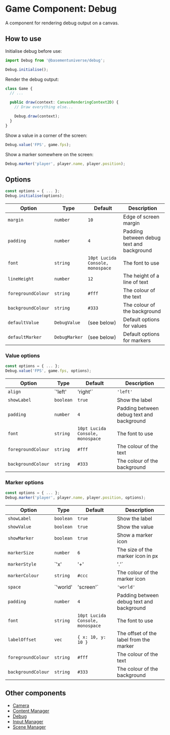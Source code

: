 # Game Component: Debug

A component for rendering debug output on a canvas.

## How to use

Initialise debug before use:

```ts
import Debug from '@basementuniverse/debug';

Debug.initialise();
```

Render the debug output:

```ts
class Game {
  // ...

  public draw(context: CanvasRenderingContext2D) {
    // Draw everything else...

    Debug.draw(context);
  }
}
```

Show a value in a corner of the screen:

```ts
Debug.value('FPS', game.fps);
```

Show a marker somewhere on the screen:

```ts
Debug.marker('player', player.name, player.position);
```

## Options

```ts
const options = { ... };
Debug.initialise(options);
```

| Option | Type | Default | Description |
| --- | --- | --- | --- |
| `margin` | `number` | `10` | Edge of screen margin |
| `padding` | `number` | `4` | Padding between debug text and background |
| `font` | `string` | `10pt Lucida Console, monospace` | The font to use |
| `lineHeight` | `number` | `12` | The height of a line of text |
| `foregroundColour` | `string` | `#fff` | The colour of the text |
| `backgroundColour` | `string` | `#333` | The colour of the background |
| `defaultValue` | `DebugValue` | (see below) | Default options for values |
| `defaultMarker` | `DebugMarker` | (see below) | Default options for markers |

### Value options

```ts
const options = { ... };
Debug.value('FPS', game.fps, options);
```

| Option | Type | Default | Description |
| --- | --- | --- | --- |
| `align` | `'left' | 'right'` | `'left'` | Screen alignment |
| `showLabel` | `boolean` | `true` | Show the label |
| `padding` | `number` | `4` | Padding between debug text and background |
| `font` | `string` | `10pt Lucida Console, monospace` | The font to use |
| `foregroundColour` | `string` | `#fff` | The colour of the text |
| `backgroundColour` | `string` | `#333` | The colour of the background |

### Marker options

```ts
const options = { ... };
Debug.marker('player', player.name, player.position, options);
```

| Option | Type | Default | Description |
| --- | --- | --- | --- |
| `showLabel` | `boolean` | `true` | Show the label |
| `showValue` | `boolean` | `true` | Show the value |
| `showMarker` | `boolean` | `true` | Show a marker icon |
| `markerSize` | `number` | `6` | The size of the marker icon in px |
| `markerStyle` | `'x' | '+' | '.'` | `'x'` | The style of the marker icon |
| `markerColour` | `string` | `#ccc` | The colour of the marker icon |
| `space` | `'world' | 'screen'` | `'world'` | Position this marker in world or screen space |
| `padding` | `number` | `4` | Padding between debug text and background |
| `font` | `string` | `10pt Lucida Console, monospace` | The font to use |
| `labelOffset` | `vec` | `{ x: 10, y: 10 }` | The offset of the label from the marker |
| `foregroundColour` | `string` | `#fff` | The colour of the text |
| `backgroundColour` | `string` | `#333` | The colour of the background |

## Other components

* [Camera](https://www.npmjs.com/package/@basementuniverse/camera)
* [Content Manager](https://www.npmjs.com/package/@basementuniverse/content-manager)
* [Debug](https://www.npmjs.com/package/@basementuniverse/debug)
* [Input Manager](https://www.npmjs.com/package/@basementuniverse/input-manager)
* [Scene Manager](https://www.npmjs.com/package/@basementuniverse/scene-manager)

